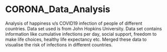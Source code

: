 # CORONA_Data_Analysis
Analysis of happiness v/s COVID19 infection of people of different countries. Data set used is from John Hopkins University. Data set contains information like cumulative infections per day, social support, freedom to make life choices, healthy life expectancy etc. Merged these data to visualise the risk of infections in different countries.  
